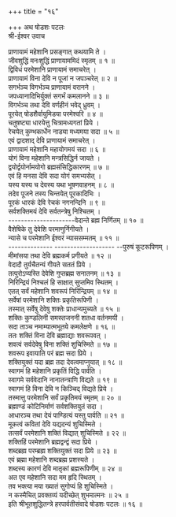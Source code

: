 +++
title = "१६"

+++
अथ षोडशः पटलः    
श्री-ईश्वर उवाच    
  
प्राणायामं महेशानि प्रसङ्गात् कथयामि ते ।    
जीवशुद्धिं मनःशुद्धिं प्राणायाममिदं स्मृतम् ॥ १ ॥    
द्विविधं परमेशानि प्राणायामं समाचरेत् ।    
प्राणायामं विना देवि न पूजां न जपञ्चरेत् ॥ २ ॥    
सगर्भञ्च विगर्भञ्च प्राणायामं वरानने ।    
जपध्यानादिभिर्युक्तं सगर्भं कमलानने ॥ ३ ॥    
विगर्भञ्च तथा देवि वर्णहीनं भवेद् ध्रुवम् ।    
पूरयेत् षोडशैर्वायुमिडया परमेश्वरि ॥ ४ ॥    
चतुषष्ट्या धारयेत्तु चित्रामध्यगतां प्रिये ।    
रेचयेत् कुम्भकार्धेन नाड्या मध्यमया सदा ॥ ५ ॥    
एवं द्वादशाद् देवि प्राणायामं समाचरेत् ।    
प्राणायामं महेशानि महायोगमयं सदा ॥ ६ ॥    
योगं विना महेशानि मन्त्रसिद्धिर्न जायते ।    
द्वयोर्द्वयोर्नामयोगो ब्रह्मसंसिद्धिकारणम् ॥ ७ ॥    
एवं हि मनसा देवि सदा योगं समभ्यसेत् ।    
यस्य यस्य च देवस्य यथा भूषणवाहनम् ॥ ८ ॥    
तदेव पूजने तस्य चिन्तयेत् पूरकादिभिः ।    
पूरकं धारकं देवि रेचकं नगनन्दिनि ॥ ९ ॥    
सर्वशक्तिमयं देवि सर्वतन्त्रेषु निश्चितम् ।    
---------------------वेदान्ते ब्रह्म निर्णितम् ॥ १० ॥    
वैशेषिके तु देवेशि परमाणुर्निगीयते ।    
न्यासे च परमेशानि ईश्वरं न्याससम्मतम् ॥ ११ ॥    
-------------- ------------------- --पुरुषं कूटरूपिणम् ।    
मीमांसया तथा देवि ब्रह्मकर्म प्रगीयते ॥ १२ ॥    
वेदादौ तुर्यचैतन्यं गीयते सततं प्रिये ।    
तत्पुरोऽप्यस्ति देवेशि गुप्तब्रह्म सनातनम् ॥ १३ ॥    
निरिन्द्रियं निश्चलं हि साक्षात् सुप्तमिव स्थितम् ।    
एतत् सर्वं महेशानि शवरूपं निरिन्द्रियम् ॥ १४ ॥    
सर्वेषां परमेशानि शक्तिः प्रकृतिरूपिणी ।    
तस्मात् सर्वेषु देवेषु शक्तेः प्राधान्यमुच्यते ॥ १५ ॥    
शक्तिः कुण्डलिनी समस्तजननी शतधा वर्तनमयी ।    
सदा ताञ्च नमाम्यात्मभूतये कमलेक्षणे ॥ १६ ॥    
ततः शक्तिं विना देवि ब्रह्माद्याः शवरूपवत् ।    
शवत्वं सर्वदेवेषु विना शक्तिं शुचिस्मिते ॥ १७ ॥    
शवरूप इवायाति परं ब्रह्म सदा प्रिये ।    
शक्तियुक्तं यदा ब्रह्म तदा देवत्वमाप्नुयात् ॥ १८ ॥    
स्वागमं हि महेशानि प्रकृतिं विद्धि पार्वति ।    
स्वागमे सर्ववेदानि नानातन्त्राणि विद्यते ॥ १९ ॥    
स्वागमं हि विना देवि न किञ्चिद् विद्यते प्रिये ।    
तस्मात्तु परमेशानि सर्वं प्रकृतिमयं स्मृतम् ॥ २० ॥    
ब्रह्माण्डं कोटिनिर्माणं सर्वशक्तियुतं सदा ।    
आधारञ्च तथा देयं पाण्डित्यं यस्तु पार्वति ॥ २१ ॥    
मूकत्वं कवितां देवि यद्यदन्यं शुचिस्मिते ।    
तत्सर्वं परमेशानि शक्तिं विद्यात् शुचिस्मिते ॥ २२ ॥    
शक्तिहिं परमेशानि ब्रह्मद्वन्द्वं सदा प्रिये ।    
शब्दब्रह्म परम्ब्रह्म शक्तियुक्तं सदा प्रिये ॥ २३ ॥    
एवं ब्रह्मा महेशानि शब्दब्रह्म प्रशस्यते ।    
शब्दस्य कारणं देवि मातृकां ब्रह्मरूपिणीम् ॥ २४ ॥    
अत एव महेशानि सदा मम हृदि स्थितम् ।    
तव भक्त्या मया ख्यातं सुगोप्यं हि शुचिस्मिते ।    
न कस्मैचित् प्रवक्तव्यं यदीच्छेत् शुभमात्मनः ॥ २५ ॥    
इति श्रीभूतशुद्धितन्त्रे हरपार्वतीसंवादे षोडशः पटलः ॥ १६ ॥    
